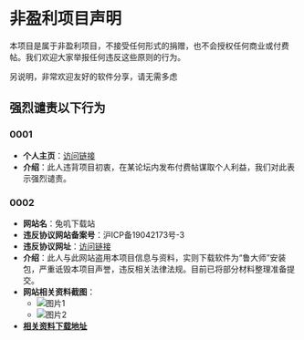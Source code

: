 # 非盈利项目声明

本项目是属于非盈利项目，不接受任何形式的捐赠，也不会授权任何商业或付费帖。我们欢迎大家举报任何违反这些原则的行为。

另说明，非常欢迎友好的软件分享，请无需多虑

## 强烈谴责以下行为

### 0001

- **个人主页**：[访问链接](https://readfree.net/bbs/home.php?mod=space&uid=464064&do=profile)
- **介绍**：此人违背项目初衷，在某论坛内发布付费帖谋取个人利益，我们对此表示强烈谴责。

### 0002

- **网站名**：兔叽下载站
- **违反协议网站备案号**：沪ICP备19042173号-3
- **违反协议网址**：[访问链接](https://tujixiazai.com/biaozhunguifan/v238199.html)
- **介绍**：此人与此网站盗用本项目信息与资料，实则下载软件为“鲁大师”安装包，严重诋毁本项目声誉，违反相关法律法规。目前已将部分材料整理准备提交。
- **网站相关资料截图**：
  - ![图片1](https://picshack.net/ib/fUGzbeEwjA.png)
  - ![图片2](https://picshack.net/ib/O39zfunwiJ.png)
- **[相关资料下载地址](https://xmy521.lanzouw.com/iEbH41ff18ab)**
